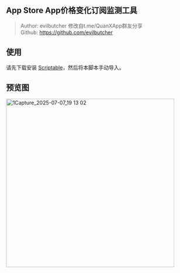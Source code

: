 ## App Store App价格变化订阅监测工具

> Author: evilbutcher 修改自t.me/QuanXApp群友分享  
Github: https://github.com/evilbutcher  

## 使用
请先下载安装 [Scriptable](https://scriptable.app/)，然后将本脚本手动导入。

## 预览图

<img width="460" alt="1Capture_2025-07-07_19 13 02" src="https://github.com/user-attachments/assets/fee3004b-b691-43be-bb75-748ced953bf1" />

